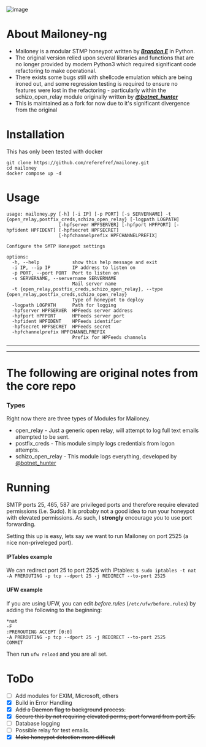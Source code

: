 ![image](https://github.com/referefref/mailoney/assets/56499429/7ffe5426-61f2-4dba-ba86-df75ec8b1a54)


# About Mailoney-ng
- Mailoney is a modular STMP honeypot written by [***Brandon E***](https://github.com/phin3has) in Python.
- The original version relied upon several libraries and functions that are no longer provided by modern Python3 which required significant code refactoring to make operational.
- There exists some bugs still with shellcode emulation which are being ironed out, and some regression testing is required to ensure no features were lost in the refactoring - particularly within the schizo_open_relay module originally written by [***@botnet_hunter***](https://twitter.com/botnet_hunter)
- This is maintained as a fork for now due to it's significant divergence from the original

# Installation
This has only been tested with docker
```
git clone https://github.com/referefref/mailoney.git
cd mailoney
docker compose up -d
```

# Usage

```
usage: mailoney.py [-h] [-i IP] [-p PORT] [-s SERVERNAME] -t {open_relay,postfix_creds,schizo_open_relay} [-logpath LOGPATH]
                   [-hpfserver HPFSERVER] [-hpfport HPFPORT] [-hpfident HPFIDENT] [-hpfsecret HPFSECRET]
                   [-hpfchannelprefix HPFCHANNELPREFIX]

Configure the SMTP Honeypot settings

options:
  -h, --help            show this help message and exit
  -i IP, --ip IP        IP address to listen on
  -p PORT, --port PORT  Port to listen on
  -s SERVERNAME, --servername SERVERNAME
                        Mail server name
  -t {open_relay,postfix_creds,schizo_open_relay}, --type {open_relay,postfix_creds,schizo_open_relay}
                        Type of honeypot to deploy
  -logpath LOGPATH      Path for logging
  -hpfserver HPFSERVER  HPFeeds server address
  -hpfport HPFPORT      HPFeeds server port
  -hpfident HPFIDENT    HPFeeds identifier
  -hpfsecret HPFSECRET  HPFeeds secret
  -hpfchannelprefix HPFCHANNELPREFIX
                        Prefix for HPFeeds channels
```
---
---

# The following are original notes from the core repo

### Types
Right now there are three types of Modules for Mailoney. 
- open_relay - Just a generic open relay, will attempt to log full text emails attempted to be sent. 
- postfix_creds - This module simply logs credentials from logon attempts. 
- schizo_open_relay - This module logs everything, developed by [@botnet_hunter](https://twitter.com/botnet_hunter)

# Running 
SMTP ports 25, 465, 587 are privileged ports and therefore require elevated permissions (i.e. Sudo). It is probaby not a good idea to run your honeypot with elevated permissions. As such, I **strongly** encourage you to use port forwarding. 

Setting this up is easy, lets say we want to run Mailoney on port 2525 (a nice non-priveleged port). 
#### IPTables example
We can redirect port 25 to port 2525 with IPtables:
`$ sudo iptables -t nat -A PREROUTING -p tcp --dport 25 -j REDIRECT --to-port 2525`

#### UFW example
If you are using UFW, you can edit *before.rules* (`/etc/ufw/before.rules`) by adding the following to the beginning:
```
*nat
-F
:PREROUTING ACCEPT [0:0]
-A PREROUTING -p tcp --dport 25 -j REDIRECT --to-port 2525
COMMIT
```
Then run `ufw reload` and you are all set. 

# ToDo 
 - [ ] Add modules for EXIM, Microsoft, others
 - [X] Build in Error Handling
 - [X] ~~Add a Daemon flag to background process.~~
 - [X] ~~Secure this by not requiring elevated perms, port forward from port 25.~~
 - [ ] Database logging
 - [ ] Possible relay for test emails. 
 - [X] ~~Make honeypot detection more difficult~~

